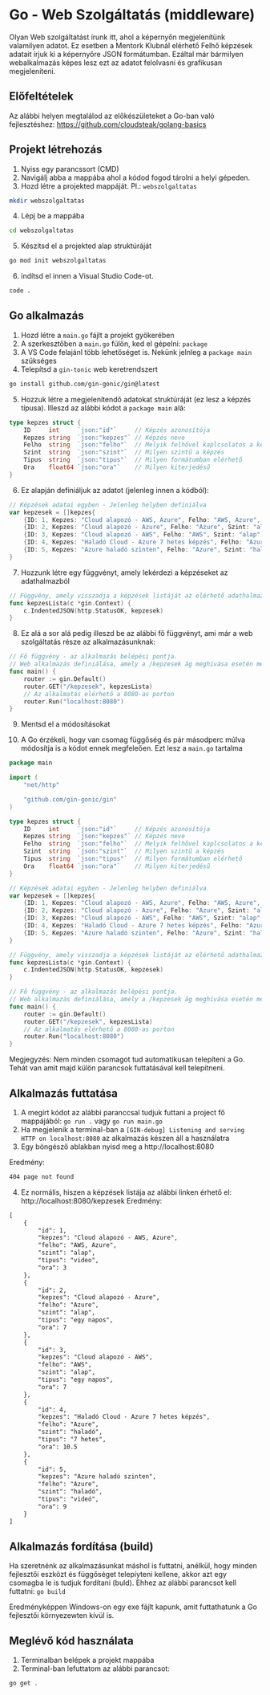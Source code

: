 # Go - Web Szolgáltatás (middleware)

Olyan Web szolgáltatást írunk itt, ahol a képernyőn megjelenítünk valamilyen adatot. Ez esetben a Mentork Klubnál elérhető Felhő képzések adatait írjuk ki a képernyőre JSON formátumban. 
Ezáltal már bármilyen webalkalmazás képes lesz ezt az adatot felolvasni és grafikusan megjeleníteni. 

## Előfeltételek

Az alábbi helyen megtalálod az előkészületeket a Go-ban való fejlesztéshez: https://github.com/cloudsteak/golang-basics

## Projekt létrehozás

1. Nyiss egy parancssort (CMD)
2. Navigálj abba a mappába ahol a kódod fogod tárolni a helyi gépeden.
3. Hozd létre a projekted mappáját. Pl.: `webszolgaltatas`

```bash
mkdir webszolgaltatas
```

4. Lépj be a mappába

```bash
cd webszolgaltatas
```

5. Készítsd el a projekted alap struktúráját

```bash
go mod init webszolgaltatas
```

6. indítsd el innen a Visual Studio Code-ot.

```bash
code .
```

## Go alkalmazás

1. Hozd létre a `main.go` fájlt a projekt gyökerében
2. A szerkesztőben a `main.go` fülön, ked el gépelni: `package`
3. A VS Code felajánl több lehetőséget is. Nekünk jelnleg a `package main` szükséges
4. Telepítsd a `gin-tonic` web keretrendszert

```bash
go install github.com/gin-gonic/gin@latest
```

5. Hozzuk létre a megjelenítendő adatokat struktúráját (ez lesz a képzés típusa). Illeszd az alábbi kódot a `package main` alá:

```go
type kepzes struct {
	ID     int     `json:"id"`     // Képzés azonosítója
	Kepzes string  `json:"kepzes"` // Képzés neve
	Felho  string  `json:"felho"`  // Melyik felhővel kaplcsolatos a képzés
	Szint  string  `json:"szint"`  // Milyen szintű a képzés
	Tipus  string  `json:"tipus"`  // Milyen formátumban elérhető
	Ora    float64 `json:"ora"`    // Milyen kiterjedésű
}
```


6. Ez alapján definiáljuk az adatot (jelenleg innen a kódból):

```go
// Képzések adatai egyben - Jelenleg helyben definiálva
var kepzesek = []kepzes{
	{ID: 1, Kepzes: "Cloud alapozó - AWS, Azure", Felho: "AWS, Azure", Szint: "alap", Tipus: "video", Ora: 3},
	{ID: 2, Kepzes: "Cloud alapozó - Azure", Felho: "Azure", Szint: "alap", Tipus: "egy napos", Ora: 7},
	{ID: 3, Kepzes: "Cloud alapozó - AWS", Felho: "AWS", Szint: "alap", Tipus: "egy napos", Ora: 7},
	{ID: 4, Kepzes: "Haladó Cloud - Azure 7 hetes képzés", Felho: "Azure", Szint: "haladó", Tipus: "7 hetes", Ora: 10.5},
	{ID: 5, Kepzes: "Azure haladó szinten", Felho: "Azure", Szint: "haladó", Tipus: "videó", Ora: 9},
}
```

7. Hozzunk létre egy függvényt, amely lekérdezi a képzéseket az adathalmazból


```go
// Függvény, amely visszadja a képzések listáját az elérhető adathalmazból
func kepzesLista(c *gin.Context) {
	c.IndentedJSON(http.StatusOK, kepzesek)
}
```

8. Ez alá a sor alá pedig illeszd be az alábbi fő függvényt, ami már a web szolgáltatás része az alkalmazásunknak:

```go
// Fő függvény - az alkalmazás belépési pontja.
// Web alkalmazás definiálása, amely a /kepzesek ág meghívása esetén meghívja a képzések listázása függvényt
func main() {
	router := gin.Default()
	router.GET("/kepzesek", kepzesLista)
	// Az alkalmatás elérhető a 8080-as porton
	router.Run("localhost:8080")
}
```

9. Mentsd el a módosításokat

10. A Go érzékeli, hogy van csomag függőség és pár másodperc múlva módosítja is a kódot ennek megfeleően. Ezt lesz a `main.go` tartalma

```go
package main

import (
	"net/http"

	"github.com/gin-gonic/gin"
)

type kepzes struct {
	ID     int     `json:"id"`     // Képzés azonosítója
	Kepzes string  `json:"kepzes"` // Képzés neve
	Felho  string  `json:"felho"`  // Melyik felhővel kaplcsolatos a képzés
	Szint  string  `json:"szint"`  // Milyen szintű a képzés
	Tipus  string  `json:"tipus"`  // Milyen formátumban elérhető
	Ora    float64 `json:"ora"`    // Milyen kiterjedésű
}

// Képzések adatai egyben - Jelenleg helyben definiálva
var kepzesek = []kepzes{
	{ID: 1, Kepzes: "Cloud alapozó - AWS, Azure", Felho: "AWS, Azure", Szint: "alap", Tipus: "video", Ora: 3},
	{ID: 2, Kepzes: "Cloud alapozó - Azure", Felho: "Azure", Szint: "alap", Tipus: "egy napos", Ora: 7},
	{ID: 3, Kepzes: "Cloud alapozó - AWS", Felho: "AWS", Szint: "alap", Tipus: "egy napos", Ora: 7},
	{ID: 4, Kepzes: "Haladó Cloud - Azure 7 hetes képzés", Felho: "Azure", Szint: "haladó", Tipus: "7 hetes", Ora: 10.5},
	{ID: 5, Kepzes: "Azure haladó szinten", Felho: "Azure", Szint: "haladó", Tipus: "videó", Ora: 9},
}

// Függvény, amely visszadja a képzések listáját az elérhető adathalmazból
func kepzesLista(c *gin.Context) {
	c.IndentedJSON(http.StatusOK, kepzesek)
}

// Fő függvény - az alkalmazás belépési pontja.
// Web alkalmazás definiálása, amely a /kepzesek ág meghívása esetén meghívja a képzések listázása függvényt
func main() {
	router := gin.Default()
	router.GET("/kepzesek", kepzesLista)
	// Az alkalmatás elérhető a 8080-as porton
	router.Run("localhost:8080")
}

```

Megjegyzés: Nem minden csomagot tud automatikusan telepíteni a Go. Tehát van amit majd külön parancsok futtatásával kell telepítneni.


## Alkalmazás futtatása

1. A megírt kódot az alábbi paranccsal tudjuk futtani a project fő mappájából: `go run .` vagy `go run main.go`
2. Ha megjelenik a terminal-ban a `[GIN-debug] Listening and serving HTTP on localhost:8080` az alkalmazás készen áll a használatra
3. Egy böngésző ablakban nyisd meg a http://localhost:8080

Eredmény:
```html
404 page not found
```
4. Ez normális, hiszen a képzések listája az alábbi linken érhető el: http://localhost:8080/kepzesek
Eredmény:
```html
[
    {
        "id": 1,
        "kepzes": "Cloud alapozó - AWS, Azure",
        "felho": "AWS, Azure",
        "szint": "alap",
        "tipus": "video",
        "ora": 3
    },
    {
        "id": 2,
        "kepzes": "Cloud alapozó - Azure",
        "felho": "Azure",
        "szint": "alap",
        "tipus": "egy napos",
        "ora": 7
    },
    {
        "id": 3,
        "kepzes": "Cloud alapozó - AWS",
        "felho": "AWS",
        "szint": "alap",
        "tipus": "egy napos",
        "ora": 7
    },
    {
        "id": 4,
        "kepzes": "Haladó Cloud - Azure 7 hetes képzés",
        "felho": "Azure",
        "szint": "haladó",
        "tipus": "7 hetes",
        "ora": 10.5
    },
    {
        "id": 5,
        "kepzes": "Azure haladó szinten",
        "felho": "Azure",
        "szint": "haladó",
        "tipus": "videó",
        "ora": 9
    }
]
```


## Alkalmazás fordítása (build)

Ha szeretnénk az alkalmazásunkat máshol is futtatni, anélkül, hogy minden fejlesztői eszközt és függőséget telepíyteni kellene, akkor azt egy csomagba le is tudjuk fordítani (buld). Ehhez az alábbi parancsot kell futtatni: `go build`

Eredményképpen Windows-on egy exe fájlt kapunk, amit futtathatunk a Go fejlesztői környezewten kívül is.

## Meglévő kód használata

1. Terminalban belépek a projekt mappába
2. Terminal-ban lefuttatom az alábbi parancsot:

```bash
go get .
```

